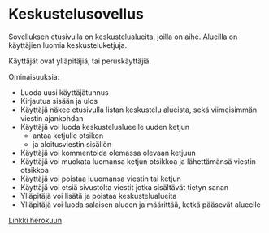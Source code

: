 # Keskustelusovellus

Sovelluksen etusivulla on keskustelualueita, joilla on aihe. Alueilla on käyttäjien luomia keskusteluketjuja.

Käyttäjät ovat ylläpitäjiä, tai peruskäyttäjiä.

Ominaisuuksia:

- Luoda uusi käyttäjätunnus
- Kirjautua sisään ja ulos 
- Käyttäjä näkee etusivulla listan keskustelu alueista, sekä viimeisimmän viestin ajankohdan
- Käyttäjä voi luoda keskustelualueelle uuden ketjun
  - antaa ketjulle otsikon
  - ja aloitusviestin sisällön
 - Käyttäjä voi kommentoida olemassa olevaan ketjuun
 - Käyttäjä voi muokata luomansa ketjun otsikkoa ja lähettämänsä viestin otsikkoa
 - Käyttäjä voi poistaa luuomansa viestin tai ketjun
 - Käyttäjä voi etsiä sivustolta viestit jotka sisältävät tietyn sanan
 - Ylläpitäjä voi lisätä ja poistaa keskustelualueita
 - Ylläpitäjä voi luoda salaisen alueen ja määrittää, ketkä pääsevät alueelle

[Linkki herokuun](https://tranquil-savannah-17248.herokuapp.com/ "Herokussa")
